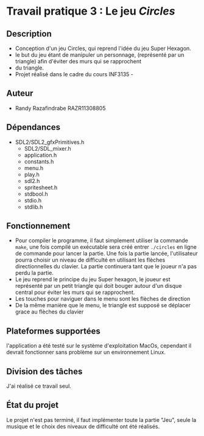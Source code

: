 # Travail pratique 3 : Le jeu *Circles*

## Description

* Conception d'un jeu Circles, qui reprend l'idée du jeu Super Hexagon.
* le but du jeu étant de manipuler un personnage, (représenté par un triangle) afin d'éviter des murs qui se rapprochent
* du triangle.
* Projet réalisé dans le cadre du cours INF3135 - 

## Auteur

- Randy Razafindrabe RAZR11308805

## Dépendances

- SDL2/SDL2_gfxPrimitives.h
  - SDL2/SDL_mixer.h
  - application.h
  - constants.h
  - menu.h
  - play.h
  - sdl2.h
  - spritesheet.h
  - stdbool.h
  - stdio.h
  - stdlib.h


## Fonctionnement

* Pour compiler le programme, il faut simplement utiliser la commande `make`, une fois compilé un exécutable sera créé 
  entrer `./circles` en ligne de commande pour lancer la partie. Une fois la partie lancée, l'utilisateur pourra choisir
  un niveau de difficulté en utilisant les flèches directionnelles du clavier. La partie continuera tant que le joueur 
  n'a pas perdu la partie.
* Le jeu reprend le principe du jeu Super hexagon, le joueur est représenté par un petit triangle 
  qui doit bouger autour d'un disque central pour éviter les murs qui se rapprochent.
* Les touches pour naviguer dans le menu sont les flèches de direction
* De la même manière que le menu, le triangle est supposé se déplacer grace au flèches du clavier


## Plateformes supportées

l'application a été testé sur le système d'exploitation MacOs, cependant il devrait fonctionner sans problème sur un 
environnement Linux.


## Division des tâches

 J'ai réalisé ce travail seul.

## État du projet

Le projet n'est pas terminé, il faut implémenter toute la partie "Jeu", seule la musique et le choix des niveaux de 
difficulté ont été réalisés.
